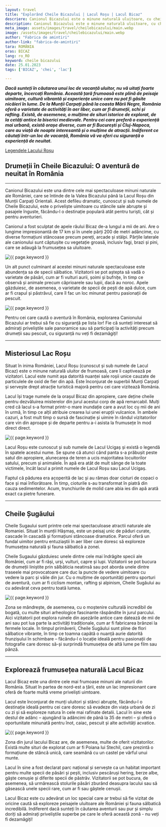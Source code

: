 ```yaml
---
layout: travel
title: "Explorând Cheile Bicazului | Lacul Roșu | Lacul Bicaz"
descriere: Canionul Bicazului este o minune naturală uluitoare, cu chei  adânci, cascadele maiestuoase și viața sălbatică vibrantă. 
description: Canionul Bicazului este o minune naturală uluitoare, cu chei  adânci, cascadele maiestuoase și viața sălbatică vibrantă. 
meta_image: assets/images/travel/cheilebicazului/main.webp 
image: /assets/images/travel/cheilebicazului/main.webp
author: "Fabrica de amintiri"
author-link: "fabrica-de-amintiri"
tara: ROMÂNIA
oras: BICAZ
lang: ro_RO
keyword: cheile bicazului
date: 25.01.2023
tags: ['BICAZ', 'chei', 'lac']

---
```


**_Dacă sunteți în căutarea unui loc de vacanță uluitor, nu vă uitați foarte departe, încercați România. Această țară frumoasă este plină de peisaje uimitoare, cultură vibrantă și experiențe unice care nu pot fi găsite nicăieri în lume. De la Munții Carpați până la coasta Mării Negre, România oferă o varietate de activități în aer liber, cum ar fi drumeții, schi și rafting. Există, de asemenea, o mulțime de situri istorice de explorat, de la cetăți antice la biserici medievale. Pentru cei care preferă o experiență mai urbană, există orașe diverse, cum ar fi București și Cluj-Napoca, care au viață de noapte interesantă și o mulțime de atracții. Indiferent ce căutați într-un loc de vacanță, România vă va oferi cu siguranță o experiență de neuitat._**

[Legendele Lacului Roșu](https://totredus.ro/travel/legenda-lacul-rosu/)

## Drumeții în Cheile Bicazului: O aventură de neuitat în România
---

<span class="drop">C</span>anionul Bicazului este una dintre cele mai spectaculoase minuni naturale ale României, care se întinde de la Valea Bicazului până la Lacul Roșu din Munții Carpați Orientali. Acest defileu dramatic, cunoscut și sub numele de Cheile Bicazului, este o priveliște uimitoare cu stâncile sale abrupte și pasajele înguste, făcându-l o destinație populară atât pentru turiști, cât și pentru aventurieri.

Canionul a fost sculptat de apele râului Bicaz de-a lungul a mii de ani. Are o lungime impresionantă de 17 km și în unele părți 200 de metri adâncime, cu diverse formațiuni stâncoase precum pereți, arcade și stâlpi. Părțile laterale ale canionului sunt căptușite cu vegetație groasă, inclusiv fagi, brazi și pini, care se adaugă la frumusețea sa uluitoare.

<img src="/assets/images/travel/cheilebicazului/pic2.webp" alt="{{ page.keyword }}">

Un alt punct culminant al acestei minuni naturale spectaculoase este abundența sa de specii sălbatice. Vizitatorii se pot aștepta să vadă o varietate de păsări, cum ar fi vulturi aurii, șoimi și bufnițe, în timp ce observă și animale precum căprioarele sau lupii, dacă au noroc. Apele găzduiesc, de asemenea, o varietate de specii de pești de apă dulce, cum ar fi crapul și păstrăvul, care îl fac un loc minunat pentru pasionații de pescuit.

<img src="/assets/images/travel/cheilebicazului/pic3.webp" alt="{{ page.keyword }}">

Pentru cei care caută o aventură în România, explorarea Canionului Bicazului ar trebui să fie cu siguranță pe lista lor! Fie că sunteți interesat să admirați priveliștile sale panoramice sau să participați la activități precum drumeții sau pescuit, cu siguranță nu veți fi dezamăgiți!

---
## Misteriosul Lac Roșu

<span class="drop">S</span>ituat în inima României, Lacul Roșu (cunoscut și sub numele de Lacul Bicaz) este o minune naturală uluitor de frumoasă, care îi captivează pe vizitatori. Lacul este numit așa datorită nuanței sale roșii unice cauzate de particulele de oxid de fier din apă. Este înconjurat de superbii Munți Carpați și servește drept atracție turistică majoră pentru cei care vizitează România.

Lacul își trage numele de la orașul Bicaz din apropiere, care deține cheile pentru dezvăluirea misterelor din jurul acestui corp de apă remarcabil. Mulți cred că lacul s-a format printr-o mare inundație care a avut loc cu mii de ani în urmă, în timp ce alții atribuie crearea lui unei erupții vulcanice. În ambele cazuri, a fost mult timp o sursă de fascinație și uimire în rândul vizitatorilor care vin din aproape și de departe pentru a-i asista la frumusețe în mod direct direct.

<img src="/assets/images/travel/cheilebicazului/pic4.webp" alt="{{ page.keyword }}">

Lacul Roșu este cunoscut și sub numele de Lacul Ucigaș și există o legendă în spatele acestui nume. Se spune că atunci când panta s-a prăbușit peste satul din apropiere, alunecarea de teren a ucis majoritatea locuitorilor satului, precum și animalele. În apă era atât de mult sânge de la toate victimele, încât lacul a primit numele de Lacul Roșu sau Lacul Ucigaș.

Faptul că pădurea era acoperită de lac și au rămas doar cioturi de copaci o face și mai înfiorătoare. În timp, cioturile s-au transformat în piatră din cauza sedimentelor. Acum, trunchiurile de molid care abia ies din apă arată exact ca pietre funerare.

---
## Cheile Șugăului

<span class="drop">C</span>heile Sugaului sunt printre cele mai spectaculoase atractii naturale ale Romaniei. Situat în munții Hășmaș, este un peisaj unic de păduri curate, cascade în cascadă și formațiuni stâncoase dramatice. Parcul oferă un fundal uimitor pentru entuziaștii în aer liber care doresc să exploreze frumusețea naturală și fauna sălbatică a zonei.

Cheile Sugaului găzduiesc unele dintre cele mai îndrăgite specii ale României, cum ar fi râși, urși, vulturi, capre și lupi. Vizitatorii se pot bucura de drumeții liniștite prin sălbăticia neatinsă sau pot aborda unele dintre traseele mai provocatoare care duc la puncte de vedere uimitoare cu vedere la parc și văile din jur. Cu o mulțime de oportunități pentru sporturi de aventură, cum ar fi ciclism montan, rafting și alpinism, Cheile Sugăului au cu adevărat ceva pentru toată lumea.

<img src="/assets/images/travel/cheilebicazului/pic5.webp" alt="{{ page.keyword }}">

Zona se mândrește, de asemenea, cu o moștenire culturală incredibil de bogată, cu multe situri arheologice fascinante răspândite în jurul parcului. Aici vizitatorii pot explora ruinele din așezările antice care datează de mii de ani sau pot lua parte la activități tradiționale, cum ar fi fabricarea brânzei la fermele locale. În timpul primăverii, Cheile Sugăului sunt pline de flori sălbatice vibrante, în timp ce toamna capătă o nuanță aurie datorită frunzișului în schimbare – făcându-l o locație ideală pentru pasionații de fotografie care doresc să-și surprindă frumusețea de altă lume pe film sau pânză.

---
## Explorează frumusețea naturală Lacul Bicaz

<span class="drop">L</span>acul Bicaz este una dintre cele mai frumoase minuni ale naturii din România. Situat în partea de nord-est a țării, este un lac impresionant care oferă de foarte multă vreme priveliști uimtoare.

Lacul este înconjurat de munți uluitori și stânci abrupte, făcându-l o destinație ideală pentru cei care doresc să evadeze din viața urbană de zi cu zi și să exploreze natura în cele mai rafinate detalii. Lacul în sine este destul de adânc – ajungând la adâncimi de până la 35 de metri – și oferă o oportunitate minunată pentru înot, caiac, pescuit și alte activități acvatice.

<img src="/assets/images/travel/cheilebicazului/pic6.webp" alt="{{ page.keyword }}">

Zona din jurul lacului Bicaz are, de asemenea, multe de oferit vizitatorilor. Există multe situri de explorat cum ar fi Poiana lui Stechil, care prezintă o formațiune de stâncă unică, care seamănă cu un castel pe vârful unui munte.

Lacul în sine a fost declarat parc național și servește ca un habitat important pentru multe specii de păsări și pești, inclusiv pescăruși hering, berze albe, gâște cenușie și diferite specii de păstrăv. Vizitatorii se pot bucura, de asemenea, să urmărească stolurile păsări zburând deasupra lacului sau să găsească unele specii rare, cum ar fi  sau gâștele cenușii.

Lacul Bicaz este cu adevărat un loc special care ar trebui să fie vizitat de oricine caută să exploreze peisajele uluitoare ale României și fauna sălbatică incredibilă. Indiferent dacă sunteți în căutarea aventurii sau pur și simplu doriți să admirați priveliștile superbe pe care le oferă această zonă - nu veți fi dezamăgiți!
